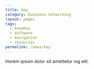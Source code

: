 ```yaml
---
title: key
category: business networking
layout: pages
tags:
  - knowhow
  - software
  - encryption
  - resources
permalink: /news/key
---
```

Horem ipsum dolor sit amettetur ing elit. 
